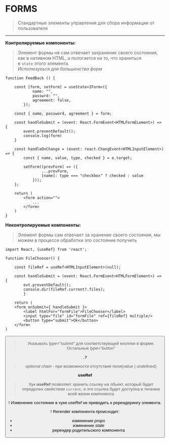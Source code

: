 # FORMS
> Стандартные элементы управления для сбора информации от пользователя
---

**Контролируемые компоненты:**
> Элемент формы не сам отвечает захранение своего состояния,\
    как в нативном HTML, а пологается на то, что храниться\
    в `state` этого элемента.\
    *Исполюзуеься для большенства форм*

```tsx
function FeedBack () {

    const [form, setForm] = useState<IForm>({
            name: "",
            passwrd: "",
            agreement: false,
        });

    const { name, password, agreement } = form;

    const handleSubmit = (event: React.FormEvent<HTMLFormELement>) => {
        event.preventDefault();
        console.log(form)
    }

    const handleOnChange = (event: react.ChangEvent<HTMLInputElement>) => {
        const { name, value, type, checked } = e.target;

        setForm((prevForm) => ({
                ...prevForm,
                [name]: type === "checkbox" ? checked : value
            }));
    };

    return (
        <form action="">
            ...
        </form>
    )
}
```

**Неконтролируемые компоненты:**
> Элемент формы сам отвечает за хранение своего состояния,
    мы можем в процессе обработки это состояние получить

```tsx
import React, {useRef} from 'react';

function FileChooser() {

    const fileRef = useRef<HTMLInputElement>(null);

    const handleSubmit = (event: React.FormEvent<HTMLFormElement>) => {
        evt.preventDefault();
        console.dir(fileRef.current?.files);
        }

    return (
    <form onSubmit={ handleSubmit }>
        <label htmlFor="formFile">FileChooser</label>
        <input type="file" id="formFile" ref={fileRef} multiple/>
        <button type="submit">Ok</button>
    </form>
)
```

*<button type="submit">*
> Указывать *type="submit"* для соответствующей кнолпки в форме.\
Остальные *type="button"*

*.?*
> *optional chain* - при возможности отсутствия поля(value | undefined)

**useRef**
> Хук **useRef** позволяет хранить ссылку на лбьект,
    который будет определен свойством `current`,
    и это ссылка будет доступна в течении всей жизни компонента

! Изменение состояние в хуке *useRef* не приводить к ререндерингу элемента.


! Rerender компонента происходит:
- изменение *props*
- изменение *state*
- ререндер родительского компонента
